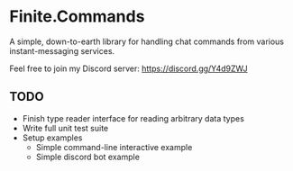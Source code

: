 # Finite.Commands #

A simple, down-to-earth library for handling chat commands from various
instant-messaging services.

Feel free to join my Discord server: https://discord.gg/Y4d9ZWJ

## TODO ##

- Finish type reader interface for reading arbitrary data types
- Write full unit test suite
- Setup examples
    - Simple command-line interactive example
    - Simple discord bot example
